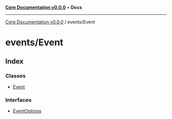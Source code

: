 [**Core Documentation v0.0.0**](../../README.md) • **Docs**

***

[Core Documentation v0.0.0](../../modules.md) / events/Event

# events/Event

## Index

### Classes

- [Event](classes/Event.md)

### Interfaces

- [EventOptions](interfaces/EventOptions.md)
